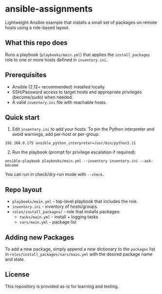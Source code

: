 # ansible-assignments

Lightweight Ansible example that installs a small set of packages on remote hosts using a role-based layout.

## What this repo does

Runs a playbook (`playbooks/main.yml`) that applies the `install_packages` role to one or more hosts defined in `inventory.ini`.

## Prerequisites

- Ansible (2.12+ recommended) installed locally.
- SSH/Password access to target hosts and appropriate privileges (become/sudo) when needed.
- A valid `inventory.ini` file with reachable hosts.

## Quick start

1. Edit `inventory.ini` to add your hosts. To pin the Python interpreter and avoid warnings, add per-host or per-group:

```
192.168.0.175 ansible_python_interpreter=/usr/bin/python3.11
```

2. Run the playbook (prompt for privilege escalation if required):

```
ansible-playbook playbooks/main.yml --inventory inventory.ini --ask-become
```

You can run in check/dry-run mode with `--check`.

## Repo layout

- `playbooks/main.yml` - top-level playbook that includes the role.
- `inventory.ini` - inventory of hosts/groups.
- `roles/install_packages/` - role that installs packages:
	- `tasks/main.yml` - install + logging tasks
	- `vars/main.yml` - package list

## Adding new Packages
 To add a new package, simply append a new dictionary to the `packages` list in `roles/install_packages/vars/main.yml` with the desired package name and state.

## License

This repository is provided as-is for learning and testing.
